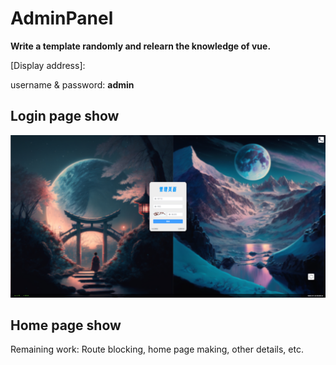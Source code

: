 # AdminPanel
**Write a template randomly and relearn the knowledge of vue.**

[Display address]: 

username & password:  **admin**

## Login page show

![image-20230124032953352](README.assets/image-20230124032953352.png)

## Home page show

Remaining work: Route blocking, home page making, other details, etc.


